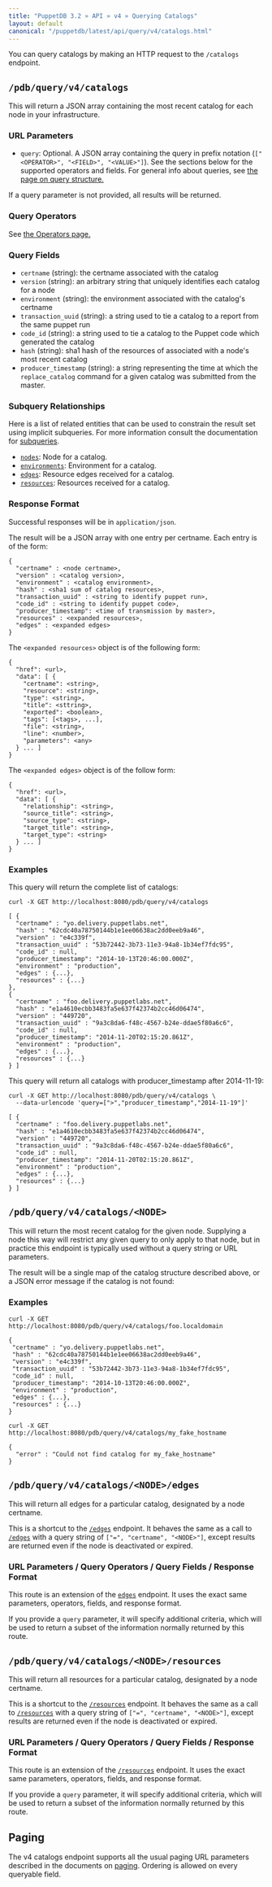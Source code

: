 ```yaml
---
title: "PuppetDB 3.2 » API » v4 » Querying Catalogs"
layout: default
canonical: "/puppetdb/latest/api/query/v4/catalogs.html"
---
```


[catalog]: ../../wire_format/catalog_format_v4.html
[curl]: ../curl.html#using-curl-from-localhost-non-sslhttp
[paging]: ./paging.html
[query]: ./query.html
[subqueries]: ./operators.html#subquery-operators
[edges]: ./edges.html
[environments]: ./environments.html
[nodes]: ./nodes.html
[resources]: ./resources.html

You can query catalogs by making an HTTP request to the
`/catalogs` endpoint.

## `/pdb/query/v4/catalogs`

This will return a JSON array containing the most recent catalog for each node in your infrastructure.

### URL Parameters
* `query`: Optional. A JSON array containing the query in prefix notation (`["<OPERATOR>", "<FIELD>", "<VALUE>"]`). See the sections below for the supported operators and fields. For general info about queries, see [the page on query structure.][query]

If a query parameter is not provided, all results will be returned.

### Query Operators

See [the Operators page.](./operators.html)

### Query Fields

* `certname` (string): the certname associated with the catalog
* `version` (string): an arbitrary string that uniquely identifies each catalog for a node
* `environment` (string): the environment associated with the catalog's certname
* `transaction_uuid` (string): a string used to tie a catalog to a report from the same puppet run
* `code_id` (string): a string used to tie a catalog to the Puppet code which generated the catalog
* `hash` (string): sha1 hash of the resources of associated with a node's most
  recent catalog
* `producer_timestamp` (string): a string representing the time at which the
  `replace_catalog` command for a given catalog was submitted from the master.

### Subquery Relationships

Here is a list of related entities that can be used to constrain the result set using
implicit subqueries. For more information consult the documentation for [subqueries].

* [`nodes`][nodes]: Node for a catalog.
* [`environments`][environments]: Environment for a catalog.
* [`edges`][edges]: Resource edges received for a catalog.
* [`resources`][resources]: Resources received for a catalog.

### Response Format

Successful responses will be in `application/json`.

The result will be a JSON array with one entry per certname. Each entry is of
the form:

    {
      "certname" : <node certname>,
      "version" : <catalog version>,
      "environment" : <catalog environment>,
      "hash" : <sha1 sum of catalog resources>,
      "transaction_uuid" : <string to identify puppet run>,
      "code_id" : <string to identify puppet code>,
      "producer_timestamp": <time of transmission by master>,
      "resources" : <expanded resources>,
      "edges" : <expanded edges>
    }

The `<expanded resources>` object is of the following form:

    {
      "href": <url>,
      "data": [ {
        "certname": <string>,
        "resource": <string>,
        "type": <string>,
        "title": <sttring>,
        "exported": <boolean>,
        "tags": [<tags>, ...],
        "file": <string>,
        "line": <number>,
        "parameters": <any>
      } ... ]
    }

The `<expanded edges>` object is of the follow form:

    {
      "href": <url>,
      "data": [ {
        "relationship": <string>,
        "source_title": <string>,
        "source_type": <string>,
        "target_title": <string>,
        "target_type": <string>
      } ... ]
    }

### Examples

This query will return the complete list of catalogs:

    curl -X GET http://localhost:8080/pdb/query/v4/catalogs

    [ {
      "certname" : "yo.delivery.puppetlabs.net",
      "hash" : "62cdc40a78750144b1e1ee06638ac2dd0eeb9a46",
      "version" : "e4c339f",
      "transaction_uuid" : "53b72442-3b73-11e3-94a8-1b34ef7fdc95",
      "code_id" : null,
      "producer_timestamp": "2014-10-13T20:46:00.000Z",
      "environment" : "production",
      "edges" : {...},
      "resources" : {...}
    },
    {
      "certname" : "foo.delivery.puppetlabs.net",
      "hash" : "e1a4610ecbb3483fa5e637f42374b2cc46d06474",
      "version" : "449720",
      "transaction_uuid" : "9a3c8da6-f48c-4567-b24e-ddae5f80a6c6",
      "code_id" : null,
      "producer_timestamp": "2014-11-20T02:15:20.861Z",
      "environment" : "production",
      "edges" : {...},
      "resources" : {...}
    } ]

This query will return all catalogs with producer_timestamp after 2014-11-19:

    curl -X GET http://localhost:8080/pdb/query/v4/catalogs \
      --data-urlencode 'query=[">","producer_timestamp","2014-11-19"]'

    [ {
      "certname" : "foo.delivery.puppetlabs.net",
      "hash" : "e1a4610ecbb3483fa5e637f42374b2cc46d06474",
      "version" : "449720",
      "transaction_uuid" : "9a3c8da6-f48c-4567-b24e-ddae5f80a6c6",
      "code_id" : null,
      "producer_timestamp": "2014-11-20T02:15:20.861Z",
      "environment" : "production",
      "edges" : {...},
      "resources" : {...}
    } ]


## `/pdb/query/v4/catalogs/<NODE>`

This will return the most recent catalog for the given node. Supplying a node
this way will restrict any given query to only apply to that node, but in
practice this endpoint is typically used without a query string or URL
parameters.

The result will be a single map of the catalog structure described above, or
a JSON error message if the catalog is not found:

### Examples

    curl -X GET http://localhost:8080/pdb/query/v4/catalogs/foo.localdomain

    {
     "certname" : "yo.delivery.puppetlabs.net",
     "hash" : "62cdc40a78750144b1e1ee06638ac2dd0eeb9a46",
     "version" : "e4c339f",
     "transaction_uuid" : "53b72442-3b73-11e3-94a8-1b34ef7fdc95",
     "code_id" : null,
     "producer_timestamp": "2014-10-13T20:46:00.000Z",
     "environment" : "production",
     "edges" : {...},
     "resources" : {...}
    }

    curl -X GET http://localhost:8080/pdb/query/v4/catalogs/my_fake_hostname

    {
      "error" : "Could not find catalog for my_fake_hostname"
    }

## `/pdb/query/v4/catalogs/<NODE>/edges`

This will return all edges for a particular catalog, designated by a node certname.

This is a shortcut to the [`/edges`][edges] endpoint. It behaves the same as a
call to [`/edges`][edges] with a query string of `["=", "certname", "<NODE>"]`,
except results are returned even if the node is deactivated or expired.

### URL Parameters / Query Operators / Query Fields / Response Format

This route is an extension of the [`edges`][edges] endpoint. It uses the exact same parameters, operators, fields, and response format.

If you provide a `query` parameter, it will specify additional criteria, which will be
used to return a subset of the information normally returned by
this route.

## `/pdb/query/v4/catalogs/<NODE>/resources`

This will return all resources for a particular catalog, designated by a node certname.

This is a shortcut to the [`/resources`][resources] endpoint. It behaves the
same as a call to [`/resources`][resources] with a query string of
`["=", "certname", "<NODE>"]`, except results are returned even if the node is
deactivated or expired.

### URL Parameters / Query Operators / Query Fields / Response Format

This route is an extension of the [`/resources`][resources] endpoint. It uses the exact same parameters, operators, fields, and response format.

If you provide a `query` parameter, it will specify additional criteria, which will be
used to return a subset of the information normally returned by
this route.

## Paging

The v4 catalogs endpoint supports all the usual paging URL parameters described
in the documents on [paging][paging]. Ordering is allowed on every queryable
field.
